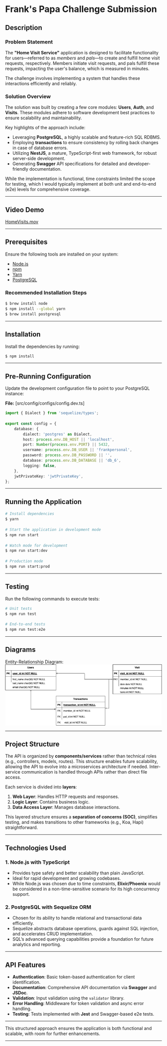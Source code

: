 # Frank's Papa Challenge Submission

## Description

### Problem Statement
The **"Home Visit Service"** application is designed to facilitate functionality for users—referred to as *members* and *pals*—to create and fulfill home visit requests, respectively. Members initiate visit requests, and pals fulfill these requests, impacting the user's balance, which is measured in minutes. 

The challenge involves implementing a system that handles these interactions efficiently and reliably.

### Solution Overview
The solution was built by creating a few core modules: **Users**, **Auth**, and **Visits**. These modules adhere to software development best practices to ensure scalability and maintainability.

Key highlights of the approach include:

- Leveraging **PostgreSQL**, a highly scalable and feature-rich SQL RDBMS.
- Employing **transactions** to ensure consistency by rolling back changes in case of database errors.
- Utilizing **NestJS**, a mature, TypeScript-first web framework, for robust server-side development.
- Generating **Swagger** API specifications for detailed and developer-friendly documentation.

While the implementation is functional, time constraints limited the scope for testing, which I would typically implement at both unit and end-to-end (e2e) levels for comprehensive coverage.

---

## Video Demo
[HomeVisits.mov](./HomeVisits.mov)

---

## Prerequisites
Ensure the following tools are installed on your system:
-   [Node.js](https://nodejs.org/) 
-   [npm](https://www.npmjs.com/)
-   [Yarn](https://classic.yarnpkg.com/lang/en/docs/install/)
-   [PostgreSQL](https://www.postgresql.org/)

### Recommended Installation Steps
```bash
$ brew install node
$ npm install --global yarn
$ brew install postgresql
```

---

## Installation
Install the dependencies by running:
```bash
$ npm install
```

---

## Pre-Running Configuration
Update the development configuration file to point to your PostgreSQL instance:

**File:** [src/config/configs/config.dev.ts]  
```typescript
import { Dialect } from 'sequelize/types';

export const config = {
    database: {
        dialect: 'postgres' as Dialect,
        host: process.env.DB_HOST || 'localhost',
        port: Number(process.env.PORT) || 5432,
        username: process.env.DB_USER || 'frankpersonal',
        password: process.env.DB_PASSWORD || '',
        database: process.env.DB_DATABASE || 'db_6',
        logging: false,
    },
    jwtPrivateKey: 'jwtPrivateKey',
};
```

---

## Running the Application
```bash
# Install dependencies
$ yarn 

# Start the application in development mode
$ npm run start

# Watch mode for development
$ npm run start:dev

# Production mode
$ npm run start:prod
```

---

## Testing
Run the following commands to execute tests:
```bash
# Unit tests
$ npm run test

# End-to-end tests
$ npm run test:e2e
```

---

## Diagrams
Entity-Relationship Diagram:  
![ERD](docs/erd.jpg)

---

## Project Structure
The API is organized by **components/services** rather than technical roles (e.g., controllers, models, routes). This structure enables future scalability, allowing the API to evolve into a microservices architecture if needed. Inter-service communication is handled through APIs rather than direct file access.

Each service is divided into **layers**:
1. **Web Layer**: Handles HTTP requests and responses.
2. **Logic Layer**: Contains business logic.
3. **Data Access Layer**: Manages database interactions.

This layered structure ensures a **separation of concerns (SOC)**, simplifies testing, and makes transitions to other frameworks (e.g., Koa, Hapi) straightforward.

---

## Technologies Used

### 1. Node.js with TypeScript
- Provides type safety and better scalability than plain JavaScript.
- Ideal for rapid development and growing codebases.
- While Node.js was chosen due to time constraints, **Elixir/Phoenix** would be considered in a non-time-sensitive scenario for its high concurrency support.

### 2. PostgreSQL with Sequelize ORM
- Chosen for its ability to handle relational and transactional data efficiently.
- Sequelize abstracts database operations, guards against SQL injection, and accelerates CRUD implementation.
- SQL’s advanced querying capabilities provide a foundation for future analytics and reporting.

---

## API Features
- **Authentication**: Basic token-based authentication for client identification.
- **Documentation**: Comprehensive API documentation via **Swagger** and **JSDoc**.
- **Validation**: Input validation using the `validator` library.
- **Error Handling**: Middleware for token validation and async error handling.
- **Testing**: Tests implemented with **Jest** and Swagger-based e2e tests.

---

This structured approach ensures the application is both functional and scalable, with room for further enhancements.

--- 

